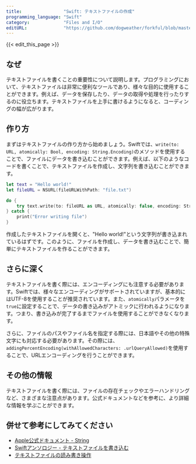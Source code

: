 ```yaml
---
title:                "Swift: テキストファイルの作成"
programming_language: "Swift"
category:             "Files and I/O"
editURL:              "https://github.com/dogweather/forkful/blob/master/content/ja/swift/writing-a-text-file.md"
---
```


{{< edit_this_page >}}

## なぜ

テキストファイルを書くことの重要性について説明します。プログラミングにおいて、テキストファイルは非常に便利なツールであり、様々な目的に使用することができます。例えば、データを保存したり、データの取得や処理を行ったりするのに役立ちます。テキストファイルを上手に書けるようになると、コーディングの幅が広がります。

## 作り方

まずはテキストファイルの作り方から始めましょう。Swiftでは、```write(to: URL, atomically: Bool, encoding: String.Encoding)```のメソッドを使用することで、ファイルにデータを書き込むことができます。例えば、以下のようなコードを書くことで、テキストファイルを作成し、文字列を書き込むことができます。

```Swift
let text = "Hello world!"
let fileURL = NSURL(fileURLWithPath: "file.txt")

do {
    try text.write(to: fileURL as URL, atomically: false, encoding: String.Encoding.utf8)
} catch {
    print("Error writing file")
}
```

作成したテキストファイルを開くと、"Hello world!"という文字列が書き込まれているはずです。このように、ファイルを作成し、データを書き込むことで、簡単にテキストファイルを作ることができます。

## さらに深く

テキストファイルを書く際には、エンコーディングにも注意する必要があります。Swiftでは、様々なエンコーディングがサポートされていますが、基本的にはUTF-8を使用することが推奨されています。また、```atomically```パラメータを```true```に設定することで、データの書き込みがアトミックに行われるようになります。つまり、書き込みが完了するまでファイルを使用することができなくなります。

さらに、ファイルのパスやファイル名を指定する際には、日本語やその他の特殊文字にも対応する必要があります。その際には、```addingPercentEncoding(withAllowedCharacters: .urlQueryAllowed)```を使用することで、URLエンコーディングを行うことができます。

## その他の情報

テキストファイルを書く際には、ファイルの存在チェックやエラーハンドリングなど、さまざまな注意点があります。公式ドキュメントなどを参考に、より詳細な情報を学ぶことができます。

## 併せて参考にしてみてください

- [Apple公式ドキュメント - String](https://developer.apple.com/documentation/swift/string)
- [Swiftアンソロジー - テキストファイルを書き込む](https://qiita.com/rizumita/items/034b9c5f534af89d791a)
- [テキストファイルの読み書き操作](http://www.mryuichi.com/mambo/index.php?Archives/20181212081334)
